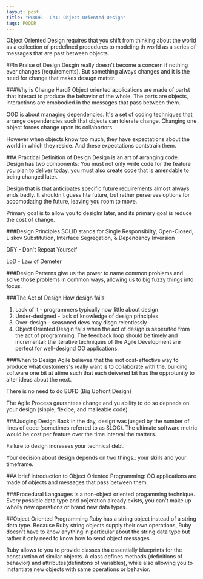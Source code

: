 ```yaml
---
layout: post
title: "POODR - Ch1: Object Oriented Design"
tags: POODR
---
```

Object Oriented Design requires that you shift from thinking about the world as a collection of predefined procedures to modeling th world as a series of messages that are past between objects.

##In Praise of Design
Desgin really doesn't become a concern if nothing ever changes (requirements). But something always changes and it is the need for change that makes desugn matter.

###Why is Change Hard?
Object oriented applications are made of partst that interact to produce the behavior of the whole. The parts are objects, interactions are emobodied in the messages that pass between them.

OOD is about managing dependencies. It's a set of coding techniques that arrange dependencies such that objects can tolerate change. Changing one object forces change upon its collabortors.

However when objects know too much, they have expectations about the world in which they reside. And these expectations contstrain them.

##A Practical Definition of Design
Design is an art of arranging code. Design has two components:
You must not only write code for the feature you plan to deliver today, you must also create code that is amendable to being changed later.

Design that is that anticipates specific future requirements almost always ends badly. It shouldn't guess hte future, but rather perserves options for accomodating the future, leaving you room to move.

Primary goal is to allow you to desiglm later, and its primary goal is reduce the cost of change.

###Design Principles
SOLID stands for Single Responsibilty, Open-Closed, Liskov Substitution, Interface Segregation, & Dependancy Inversion

DRY - Don't Repeat Yourself

LoD - Law of Demeter

###Design Patterns
give us the power to name common problems and solve those problems in common ways, allowing us to big fuzzy things into focus.

###The Act of Design
How design fails:
1. Lack of it - programmers typically now little about design
2. Under-designed - lack of knowledge of design principles
3. Over-design - seasoned devs may disgn relentlessly
4. Object Oriented Desgin fails when the act of design is seperated from the act of programming. The feedback loop should be timely and incremental; the iterative techniques of the Agile Development are perfect for well-designd OO applications.

###When to Design
Agile believes that the mot cost-effective way to produce what customers's really want is to collaborate with the, building software one bit at atime such that each deivered bit has the opprotunity to alter ideas about the next.

There is no need to do BUFD (Big Upfront Design)

The Agile Process gaurantees change and yu ability to do so depneds on your design (sinple, flexibe, and malleable code).

###Judging Design
Back in the day, design was jusged by the number of lines of code (sometimes referred to as SLOC). The ultimate software metric would be cost per feature over the time interval the matters.

Failure to design increases your technical debt.

Your decision about design depends on two things.:
your skills and your timeframe.

##A brief introduction to Object Oriented Programming:
OO applications are made of objects and messages that pass between them.

###Procedural Langauges
is a non-object oriented progamming technique. Every possible data type and po]eration already exists, you can't make up wholly new operations or brand new data types.

##Object Oriented Programming
Ruby has a string object instead of a string data type. Because Ruby string objects supply their own operations, Ruby doesn't have to know anything in particular about the string data type but rather it only need to know how to send object messages.

Ruby allows to you to provide classes tha essentially blueprints for the consturction of similar objects. A class defines methods (definitions of behavior) and attributes(definitons of variables), while also allowing you to instantiate new objects with same operations or behavior.



